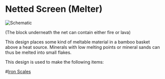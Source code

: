 # Netted Screen (Melter)

![Schematic](betterwithaddons:docs/imgs/firenet.png)

(The block underneath the net can contain either fire or lava)

This design places some kind of meltable material in a bamboo basket above a heat source. Minerals with low melting points or mineral sands can thus be melted into small flakes.

This design is used to make the following items:

#[Iron Scales](item:betterwithaddons:japanmat@12)